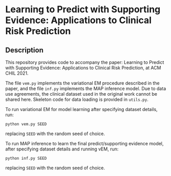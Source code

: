 # Learning to Predict with Supporting Evidence: Applications to Clinical Risk Prediction

## Description
This repository provides code to accompany the paper: Learning to Predict with Supporting Evidence: Applications to Clinical Risk Prediction, at ACM CHIL 2021.

The file `vem.py` implements the variational EM procedure described in the paper, and the file `inf.py` implements the MAP inference model.  Due to data use agreements, the clinical dataset used in the original work cannot be shared here. Skeleton code for data loading is provided in `utils.py`. 

To run variational EM for model learning after specifying dataset details, run: 

`python vem.py SEED`

replacing `SEED` with the random seed of choice.


To run MAP inference to learn the final predict/supporting evidence model, after specifying dataset details and running vEM, run: 

`python inf.py SEED`

replacing `SEED` with the random seed of choice.


